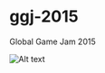 # ggj-2015
Global Game Jam 2015

![Alt text](res/pictures/titleScreen.jpg?raw=true "Kill or survive")

